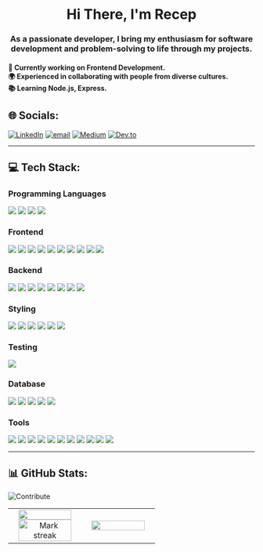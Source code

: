 <h1 align="center">Hi There, I'm Recep</h1>
<h3 align="center">As a passionate developer, I bring my enthusiasm for software development and problem-solving to life through my projects.</h3>
<h4>🌱 Currently working on Frontend Development.<br> 🌍 Experienced in collaborating with people from diverse cultures.<br> 📚 Learning Node.js, Express.</h3>

## 🌐 Socials:
[![LinkedIn](https://img.shields.io/badge/LinkedIn-%230077B5.svg?logo=linkedin&logoColor=white)](https://linkedin.com/in/recep-demir) 
[![email](https://img.shields.io/badge/Email-D14836?logo=gmail&logoColor=white)](mailto:demir.rp@gmail.com) 
[![Medium](https://img.shields.io/badge/Medium-12100E?logo=medium&logoColor=white)](https://medium.com/@@demir.rp) 
[![Dev.to](https://img.shields.io/badge/Dev.to-0A0A0A?logo=dev.to&logoColor=white)](https://dev.to/recepdemir)

---
## 💻 Tech Stack:

<h3>Programming Languages</h3>
<p>
  <img src="https://img.shields.io/badge/typescript-%23007ACC.svg?style=flat&logo=typescript&logoColor=white" />
  <img src="https://img.shields.io/badge/javascript-%23323330.svg?style=flat&logo=javascript&logoColor=%23F7DF1E" />
  <img src="https://img.shields.io/badge/ES6-%23F7DF1E.svg?style=flat&logo=javascript&logoColor=black" />
  <img src="https://img.shields.io/badge/python-3670A0?style=flat&logo=python&logoColor=ffdd54" />
</p>

<h3>Frontend</h3>
<p>
  <img src="https://img.shields.io/badge/html5-%23E34F26.svg?style=flat&logo=html5&logoColor=white" />
  <img src="https://img.shields.io/badge/css3-%231572B6.svg?style=flat&logo=css3&logoColor=white" />
  <img src="https://img.shields.io/badge/javascript-%23323330.svg?style=flat&logo=javascript&logoColor=%23F7DF1E" />
  <img src="https://img.shields.io/badge/jquery-%230769AD.svg?style=flat&logo=jquery&logoColor=white" />
  <img src="https://img.shields.io/badge/react-%2320232a.svg?style=flat&logo=react&logoColor=%2361DAFB" />
  <img src="https://img.shields.io/badge/redux-%23764ABC.svg?style=flat&logo=redux&logoColor=white" />
  <img src="https://img.shields.io/badge/axios-%235A29E4.svg?style=flat&logo=axios&logoColor=white" />
  <img src="https://img.shields.io/badge/yup-%23000000.svg?style=flat&logo=yup&logoColor=white" />
  <img src="https://img.shields.io/badge/formik-%234B32C3.svg?style=flat&logo=formik&logoColor=white" />
  <img src="https://img.shields.io/badge/next.js-%23000000.svg?style=flat&logo=next.js&logoColor=white" />
</p>

<h3>Backend</h3>
<p>
  <img src="https://img.shields.io/badge/node.js-%2343853D.svg?style=flat&logo=node.js&logoColor=white" />
  <img src="https://img.shields.io/badge/express.js-%23404D59.svg?style=flat&logo=express&logoColor=%2361DAFB" />
  <img src="https://img.shields.io/badge/firebase-%23FFCA28.svg?style=flat&logo=firebase&logoColor=black" />
  <img src="https://img.shields.io/badge/authentication-%2300BFFF.svg?style=flat&logo=auth0&logoColor=white" />
  <img src="https://img.shields.io/badge/mongoose-%23880000.svg?style=flat&logo=mongoose&logoColor=white" />
  <img src="https://img.shields.io/badge/sequelize-%235A29E4.svg?style=flat&logo=sequelize&logoColor=white" />
  <img src="https://img.shields.io/badge/json%20web%20token-%23000000.svg?style=flat&logo=json-web-tokens&logoColor=white" />
  <img src="https://img.shields.io/badge/docker-%230db7ed.svg?style=flat&logo=docker&logoColor=white" />
</p>

<h3>Styling</h3>
<p>
  <img src="https://img.shields.io/badge/css3-%231572B6.svg?style=flat&logo=css3&logoColor=white" />
  <img src="https://img.shields.io/badge/sass-%23CC6699.svg?style=flat&logo=sass&logoColor=white" />
  <img src="https://img.shields.io/badge/bootstrap-%23563D7C.svg?style=flat&logo=bootstrap&logoColor=white" />
  <img src="https://img.shields.io/badge/materialui-%230081CB.svg?style=flat&logo=mui&logoColor=white" />
  <img src="https://img.shields.io/badge/tailwindcss-%2338B2AC.svg?style=flat&logo=tailwind-css&logoColor=white" />
  <img src="https://img.shields.io/badge/styled--components-%23DB7093.svg?style=flat&logo=styled-components&logoColor=white" />
</p>

<h3>Testing</h3>
<p>
  <img src="https://img.shields.io/badge/cypress-%2317202C.svg?style=flat&logo=cypress&logoColor=white" />
</p>

<h3>Database</h3>
<p>
  <img src="https://img.shields.io/badge/sql-%2300f.svg?style=flat&logo=database&logoColor=white" />
  <img src="https://img.shields.io/badge/postgresql-%23316192.svg?style=flat&logo=postgresql&logoColor=white" />
  <img src="https://img.shields.io/badge/sqlite-%23003B57.svg?style=flat&logo=sqlite&logoColor=white" />
  <img src="https://img.shields.io/badge/mongodb-%2347A248.svg?style=flat&logo=mongodb&logoColor=white" />
  <img src="https://img.shields.io/badge/nosql-%23FF6600.svg?style=flat&logo=nosql&logoColor=white" />
</p>

<h3>Tools</h3>
<p>
  <img src="https://img.shields.io/badge/postman-%23FF6C37.svg?style=flat&logo=postman&logoColor=white" />
  <img src="https://img.shields.io/badge/VSCode-%23007ACC.svg?style=flat&logo=visual-studio-code&logoColor=white" />
  <img src="https://img.shields.io/badge/git-%23F05033.svg?style=flat&logo=git&logoColor=white" />
  <img src="https://img.shields.io/badge/github-%23121011.svg?style=flat&logo=github&logoColor=white" />
  <img src="https://img.shields.io/badge/netlify-%23000000.svg?style=flat&logo=netlify&logoColor=white" />
  <img src="https://img.shields.io/badge/vercel-%23000000.svg?style=flat&logo=vercel&logoColor=white" />
  <img src="https://img.shields.io/badge/vite-%23646CFF.svg?style=flat&logo=vite&logoColor=white" />
  <img src="https://img.shields.io/badge/npm-%23000000.svg?style=flat&logo=npm&logoColor=white" />
  <img src="https://img.shields.io/badge/yarn-%23000000.svg?style=flat&logo=yarn&logoColor=white" />
  <img src="https://img.shields.io/badge/pnpm-%23000000.svg?style=flat&logo=pnpm&logoColor=white" />
  <img src="https://img.shields.io/badge/Canva-%2300C4CC.svg?style=flat&logo=Canva&logoColor=white" />
</p>


---

## 📊 GitHub Stats:
<!---[![](https://github-readme-stats.vercel.app/api?username=recep-demir&theme=dark&hide_border=false&include_all_commits=false&count_private=false)<br/>](url)

[![GitHub Streak](https://git-hub-streak-stats.vercel.app?user=recep-demir&theme=dark)](https://git.io/streak-stats)<br/>
![](https://github-readme-stats.vercel.app/api/top-langs/?username=recep-demir&theme=dark&hide_border=false&include_all_commits=false&count_private=false&layout=compact)

 -->
 

![Contribute](https://github-readme-activity-graph.vercel.app/graph?username=recep-demir&theme=dark&hide_border=true&bg_color=0d1117&line=ffffff&point=5c1666&radius=22&from=1&height=300&custom_title=Recep_Demir_contributions)

<table>
  <tr>
    <td width="50%" align="center">
      <img align="middle" src="https://readme-stats-fork-mauve.vercel.app/api/?username=recep-demir&theme=dark&show_icons=true&count_private=true&text_color=ffffff&icon_color=ffffff" width="90%">
      <img alt="Mark streak" src="https://github-readme-streak-stats-five-roan.vercel.app/?user=recep-demir&theme=dark&ring=ffffff&fire=ffffff&sideNums=ffffff&sideLabels=ffffff" width="90%">
    </td>
    <td width="50%" align="center">
      <img align="middle" src="https://readme-stats-fork-mauve.vercel.app/api/top-langs/?username=recep-demir&theme=dark&hide_border=false&no-bg=true&no-frame=true&langs_count=4&text_color=ffffff&icon_color=ffffff" width="90%">
    </td>
  </tr>
</table>






